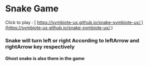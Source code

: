 # Snake Game

Click to play : [ https://symbiote-ux.github.io/snake-symbiote-ux/.](https://symbiote-ux.github.io/snake-symbiote-ux/.)

### Snake will turn left or right According to leftArrow and rightArrow key respectively
#### Ghost snake is also there in the game